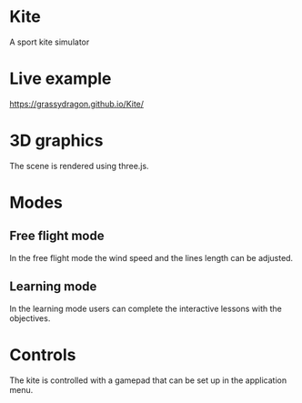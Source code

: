 # Kite
A sport kite simulator
# Live example
https://grassydragon.github.io/Kite/
# 3D graphics
The scene is rendered using three.js.
# Modes
## Free flight mode
In the free flight mode the wind speed and the lines length can be adjusted.
## Learning mode
In the learning mode users can complete the interactive lessons with the objectives.
# Controls
The kite is controlled with a gamepad that can be set up in the application menu.
